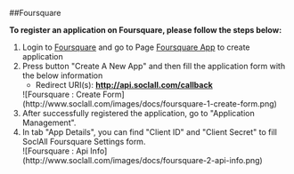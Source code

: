 ##Foursquare

__To register an application on Foursquare, please follow the steps below:__

1. Login to [Foursquare](https://developer.foursquare.com/) and go to Page [Foursquare App](https://foursquare.com/developers/register) to create application
2. Press button "Create A New App" and then fill the application form with the below information
    * Redirect URI(s): __http://api.soclall.com/callback__
    <div class="soclall-br"></div>
    ![Foursquare : Create Form](http://www.soclall.com/images/docs/foursquare-1-create-form.png)
    <div class="soclall-br"></div>
3. After successfully registered the application, go to "Application Management".
4. In tab "App Details", you can find "Client ID" and "Client Secret" to fill SoclAll Foursquare Settings form.
    <div class="soclall-br"></div>
    ![Foursquare : Api Info](http://www.soclall.com/images/docs/foursquare-2-api-info.png)
    <div class="soclall-br"></div>